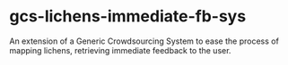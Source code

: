 # gcs-lichens-immediate-fb-sys
An extension of a Generic Crowdsourcing System to ease the process of mapping lichens, retrieving immediate feedback to the user.
